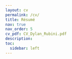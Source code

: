 ```yaml
---
layout: cv
permalink: /cv/
title: Résumé
nav: true
nav_order: 5
cv_pdf: CV_Dylan_Rubini.pdf
description:
toc:
  sidebar: left
---
```


